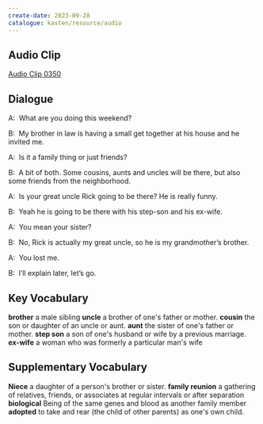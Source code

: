 ```yaml
---
create-date: 2023-09-28
catalogue: kasten/resource/audio
---
```


## Audio Clip
[Audio Clip 0350](https://archive.org/download/englishpod_all/englishpod_0350dg.mp3)

## Dialogue
A:  What are you doing this weekend?

B:  My brother in law is having a small get together at his house and he invited me.

A:  Is it a family thing or just friends?

B:  A bit of both.  Some cousins, aunts and uncles will be there, but also some friends from the neighborhood.

A:  Is your great uncle Rick going to be there?  He is really funny.

B:  Yeah he is going to be there with his step-son and his ex-wife.

A:  You mean your sister?

B:  No, Rick is actually my great uncle, so he is my grandmother’s brother.

A:  You lost me.

B:  I’ll explain later, let’s go.

## Key Vocabulary
**brother**       a male sibling
**uncle**         a brother of one's father or mother.
**cousin**        the son or daughter of an uncle or aunt.
**aunt**          the sister of one's father or mother.
**step son**      a son of one's husband or wife by a previous marriage.
**ex-wife**       a woman who was formerly a particular man's wife

## Supplementary Vocabulary
**Niece**               a daughter of a person's brother or sister.
**family reunion**      a gathering of relatives, friends, or associates at regular intervals or after separation
**biological**          Being of the same genes and blood as another family member
**adopted**             to take and rear (the child of other parents) as one's own child.
